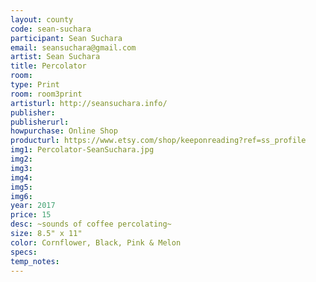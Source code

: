 ```yaml
---
layout: county 
code: sean-suchara
participant: Sean Suchara
email: seansuchara@gmail.com
artist: Sean Suchara
title: Percolator
room: 
type: Print
room: room3print
artisturl: http://seansuchara.info/
publisher: 
publisherurl: 
howpurchase: Online Shop
producturl: https://www.etsy.com/shop/keeponreading?ref=ss_profile
img1: Percolator-SeanSuchara.jpg
img2: 
img3: 
img4: 
img5: 
img6: 
year: 2017
price: 15
desc: ~sounds of coffee percolating~
size: 8.5" x 11"
color: Cornflower, Black, Pink & Melon
specs: 
temp_notes: 
---
```

